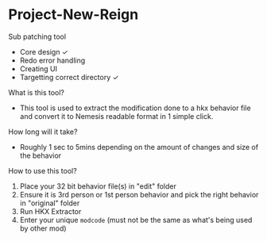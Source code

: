 # Project-New-Reign
Sub patching tool

- Core design ✓
- Redo error handling
- Creating UI
- Targetting correct directory ✓

What is this tool?
- This tool is used to extract the modification done to a hkx behavior file and convert it to Nemesis readable format in 1 simple click.


How long will it take?
- Roughly 1 sec to 5mins depending on the amount of changes and size of the behavior


How to use this tool?

1. Place your 32 bit behavior file(s) in "edit" folder
2. Ensure it is 3rd person or 1st person behavior and pick the right behavior in "original" folder
3. Run HKX Extractor
4. Enter your unique `modcode` (must not be the same as what's being used by other mod)
